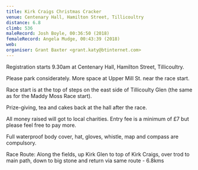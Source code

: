 ```yaml
---
title: Kirk Craigs Christmas Cracker
venue: Centenary Hall, Hamilton Street, Tillicoultry
distance: 6.8
climb: 536
maleRecord: Josh Boyle, 00:36:50 (2018)
femaleRecord: Angela Mudge, 00:43:39 (2018)
web:
organiser: Grant Baxter <grant.katy@btinternet.com>
---
```


Registration starts 9.30am at Centenary Hall, Hamilton Street, Tillicoultry.

Please park considerately. More space at Upper Mill St. near the race start.

Race start is at the top of steps on the east side of Tillicoulty Glen
(the same as for the Maddy Moss Race start).

Prize-giving, tea and cakes back at the hall after the race.

All money raised will got to local charities. Entry fee is a minimum
of £7 but please feel free to pay more.

Full waterproof body cover, hat, gloves, whistle, map and compass are
compulsory.

Race Route: Along the fields, up Kirk Glen to top of Kirk Craigs, over
trod to main path, down to big stone and return via same route -
6.8kms
